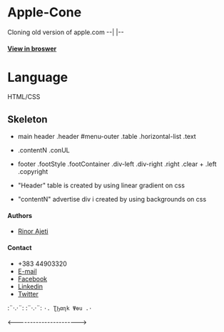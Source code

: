 # Apple-Cone
Cloning old version of apple.com --|  |--

#### [View in broswer](https://r4ajeti.github.io/Apple-Cone/)

# Language

HTML/CSS


## Skeleton
*    main
        header .header
            #menu-outer
                .table
                    .horizontal-list
        .text
*    .contentN
        .conUL
*    footer .footStyle
        .footContainer
            .div-left
            .div-right
                .right
            .clear + .left
                .copyright


*    "Header" table is created by using linear gradient on css

*    "contentN" advertise div i created by using backgrounds on css





#### Authors
* [Rinor Ajeti](https://github.com/R4Ajeti)

#### Contact
* +383 44903320
* [E-mail](mailto:r4ajeti@gmail.com)
* [Facebook](https://www.facebook.com/r4ajeti)
* [Linkedin](https://www.linkedin.com/in/rinor-ajeti-79b6a8162)
* [Twitter](https://twitter.com/r4ajeti)

:¨·.·¨:   :¨·.·¨:
`·. ƮϦαɳk Ψөu .·`

<---------------------->
